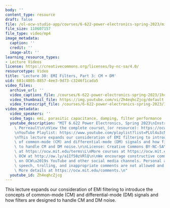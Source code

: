 ```yaml
---
body: ''
content_type: resource
draft: false
file: /ol-ocw-studio-app/courses/6-622-power-electronics-spring-2023/mit6_622s23_lecture_30_360p_16_9.mp4
file_size: 110607157
file_type: video/mp4
image_metadata:
  caption: ''
  credit: ''
  image-alt: ''
learning_resource_types:
- Lecture Videos
license: https://creativecommons.org/licenses/by-nc-sa/4.0/
resourcetype: Video
title: 'Lecture 30: EMI Filters, Part 3: CM + DM'
uid: 681c4805-8857-4ee3-9d73-c3246f1cada5
video_files:
  archive_url: ''
  video_captions_file: /courses/6-622-power-electronics-spring-2023/1hcw4UlUAkt-0-hmuPKO7I89WRQf323bd_transcript.webvtt
  video_thumbnail_file: https://img.youtube.com/vi/Zh4eqhcZjcg/default.jpg
  video_transcript_file: /courses/6-622-power-electronics-spring-2023/1hcw4UlUAkt-0-hmuPKO7I89WRQf323bd_transcript.pdf
video_metadata:
  video_speakers: ''
  video_tags: emi, parasitic capacitance, damping, filter performance
  youtube_description: "MIT 6.622 Power Electronics, Spring 2023\nInstructor: David\
    \ Perreault\n\nView the complete course\_(or resource): https://ocw.mit.edu/courses/6-622-power-electronics-spring-2023/\L\
    \nYouTube Playlist: https://www.youtube.com/playlist?list=PLUl4u3cNGP62UTc77mJoubhDELSC8lfR0\n\
    \nThis lecture expands our consideration of EMI filtering to introduce the concepts\
    \ of common-mode (CM) and differential-mode (DM) signals and how filters are designed\
    \ to handle CM and DM noise.\n\nLicense: Creative Commons BY-NC-SA\L\nMore information\
    \ at https://ocw.mit.edu/terms\L\nMore courses at https://ocw.mit.edu\n\nSupport\
    \ OCW at http://ow.ly/a1If50zVRlQ\n\nWe encourage constructive comments and discussion\
    \ on OCW\u2019s YouTube and other social media channels. Personal attacks, hate\
    \ speech, trolling, and inappropriate comments are not allowed and may be removed.\
    \ More details at https://ocw.mit.edu/comments.\n"
  youtube_id: Zh4eqhcZjcg
---
```

This lecture expands our consideration of EMI filtering to introduce the concepts of common-mode (CM) and differential-mode (DM) signals and how filters are designed to handle CM and DM noise.